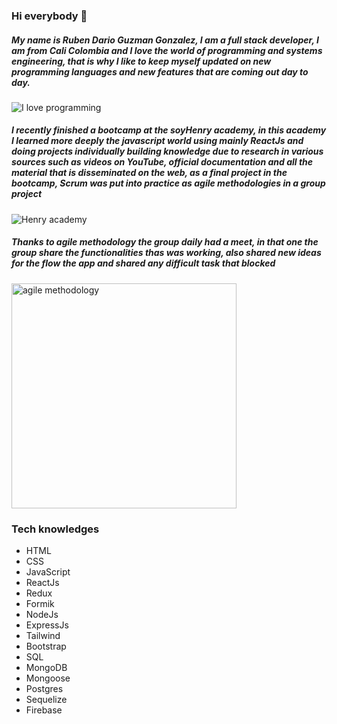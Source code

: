 ### Hi everybody 👋
##### My name is Ruben Dario Guzman Gonzalez, I am a full stack developer, I am from Cali Colombia and I love the world of programming and systems engineering, that is why I like to keep myself updated on new programming languages ​​and new features that are coming out day to day.
<img src="https://media.tenor.com/flflC6GFzO8AAAAM/sultan-alrefaei-programmer.gif" alt="I love programming" />


##### I recently finished a bootcamp at the soyHenry academy, in this academy I learned more deeply the javascript world using mainly ReactJs and doing projects individually building knowledge due to research in various sources such as videos on YouTube, official documentation and all the material that is disseminated on the web, as a final project in the bootcamp, Scrum was put into practice as agile methodologies in a group project

<img src="https://neurona-ba.com/wp-content/uploads/2021/07/HenryLogo.jpg" alt="Henry academy">

##### Thanks to agile methodology the group daily had a meet, in that one the group share the functionalities thas was working, also shared new ideas for the flow the app and shared any difficult task that blocked 

<img width="360px" src="https://programacionymas.com/images/posts/2016/daily-scrum-meeting.png" alt="agile methodology">


### Tech knowledges
<ul>
  <li>HTML</li>
  <li>CSS</li>
  <li>JavaScript</li>
  <li>ReactJs</li>
  <li>Redux</li>
  <li>Formik</li>
  <li>NodeJs</li>
  <li>ExpressJs</li>
  <li>Tailwind</li>
  <li>Bootstrap</li>
  <li>SQL</li>
  <li>MongoDB</li>
  <li>Mongoose</li>
  <li>Postgres</li>
  <li>Sequelize</li>
  <li>Firebase</li>
</ul>



<!--
**rubendario981/rubendario981** is a ✨ _special_ ✨ repository because its `README.md` (this file) appears on your GitHub profile.

Here are some ideas to get you started:

- 🔭 I’m currently working on ...
- 🌱 I’m currently learning ...
- 👯 I’m looking to collaborate on ...
- 🤔 I’m looking for help with ...
- 💬 Ask me about ...
- 📫 How to reach me: ...
- 😄 Pronouns: ...
- ⚡ Fun fact: ...
-->

